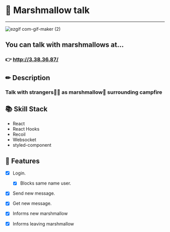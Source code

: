 # 🍢 Marshmallow talk
---

![ezgif com-gif-maker (2)](https://user-images.githubusercontent.com/52649378/127344254-5582ac40-21f9-4fa1-bf93-b30a5f987063.gif)


## You can talk with marshmallows at...
### 👉 http://3.38.36.87/

## ✏ Description
### Talk with strangers🙋‍♂️ as marshmallow🍢 surrounding campfire

## 📚 Skill Stack
- React
- React Hooks
- Recoil
- Websocket
- styled-component

## 🎈 Features
- [x] Login.

  - [x] Blocks same name user.
- [x] Send new message.
- [x] Get new message.
- [x] Informs new marshmallow
- [x] Informs leaving marshmallow
